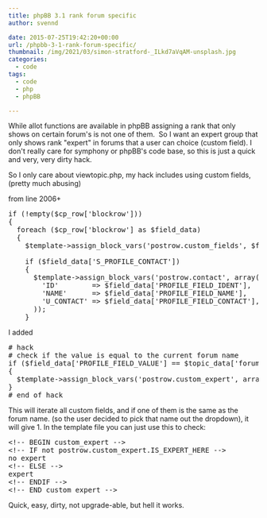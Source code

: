 ```yaml
---
title: phpBB 3.1 rank forum specific
author: svennd

date: 2015-07-25T19:42:20+00:00
url: /phpbb-3-1-rank-forum-specific/
thumbnail: /img/2021/03/simon-stratford-_ILkd7aVqAM-unsplash.jpg
categories:
  - code
tags:
  - code
  - php
  - phpBB

---
```

While allot functions are available in phpBB assigning a rank that only shows on certain forum's is not one of them.  So I want an expert group that only shows rank "expert" in forums that a user can choice (custom field). I don't really care for symphony or phpBB's code base, so this is just a quick and very, very dirty hack.

So I only care about viewtopic.php, my hack includes using custom fields, (pretty much abusing)

from line 2006+

<pre>if (!empty($cp_row['blockrow']))
{
  foreach ($cp_row['blockrow'] as $field_data)
  {
    $template-&gt;assign_block_vars('postrow.custom_fields', $field_data);

    if ($field_data['S_PROFILE_CONTACT'])
    {
      $template-&gt;assign_block_vars('postrow.contact', array(
        'ID'		=&gt; $field_data['PROFILE_FIELD_IDENT'],
        'NAME'		=&gt; $field_data['PROFILE_FIELD_NAME'],
        'U_CONTACT'	=&gt; $field_data['PROFILE_FIELD_CONTACT'],
      ));
    }</pre>

I added

<pre># hack 
# check if the value is equal to the current forum name
if ($field_data['PROFILE_FIELD_VALUE'] == $topic_data['forum_name'])
{
  $template-&gt;assign_block_vars('postrow.custom_expert', array('IS_EXPERT_HERE' =&gt; 1));
}
# end of hack</pre>

This will iterate all custom fields, and if one of them is the same as the forum name. (so the user decided to pick that name out the dropdown), it will give 1. In the template file you can just use this to check:

<pre>&lt;!-- BEGIN custom_expert --&gt;
&lt;!-- IF not postrow.custom_expert.IS_EXPERT_HERE --&gt;
no expert
&lt;!-- ELSE --&gt;
expert
&lt;!-- ENDIF --&gt;
&lt;!-- END custom_expert --&gt;</pre>

Quick, easy, dirty, not upgrade-able, but hell it works.